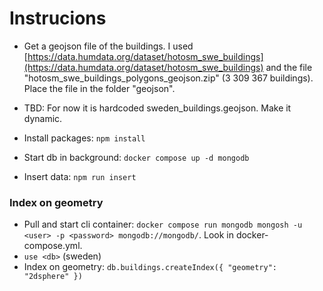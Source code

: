 # Instrucions

* Get a geojson file of the buildings. I used [https://data.humdata.org/dataset/hotosm_swe_buildings](https://data.humdata.org/dataset/hotosm_swe_buildings) and the file "hotosm_swe_buildings_polygons_geojson.zip" (3 309 367 buildings). Place the file in the folder "geojson".

* TBD: For now it is hardcoded sweden_buildings.geojson. Make it dynamic.


* Install packages: `npm install` 
* Start db in background: `docker compose up -d mongodb `
* Insert data: `npm run insert`

### Index on geometry
* Pull and start cli container: `docker compose run mongodb mongosh -u <user> -p <password> mongodb://mongodb/`. Look in docker-compose.yml.
* `use <db>` (sweden)
* Index on geometry: `db.buildings.createIndex({ "geometry": "2dsphere" })`


